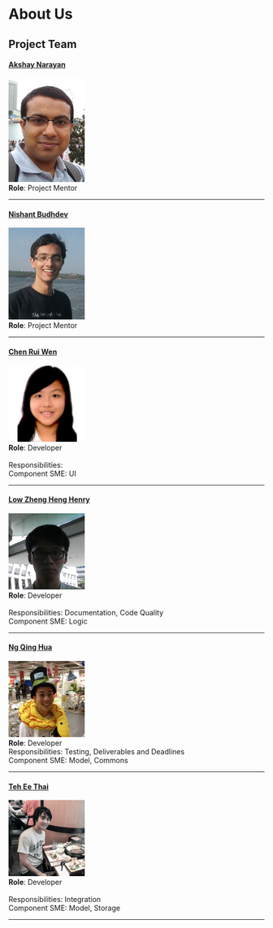 # About Us

## Project Team

#### [Akshay Narayan](https://github.com/okkhoy)
<img src="images/akshay.jpg" width="150"><br>
**Role**: Project Mentor <br>

-----

#### [Nishant Budhdev](https://github.com/nishantbudhdev)
<img src="images/nishant.jpg" width="150"><br>
**Role**: Project Mentor <br>

-----

#### [Chen Rui Wen](http://github.com/ruiwen905) 
<img src="images/ruiwen.png" width="150"><br>
**Role**: Developer <br>  
Responsibilities: <br>
Component SME: UI

-----

#### [Low Zheng Heng Henry](http://github.com/e0003801)
<img src="images/henry.png" width="150"><br>
**Role**: Developer <br>  
Responsibilities: Documentation, Code Quality <br>
Component SME: Logic

-----

#### [Ng Qing Hua](http://github.com/qhng) <br>
<img src="images/qinghua.png" width="150"><br>
**Role**: Developer <br>
Responsibilities: Testing, Deliverables and Deadlines <br>
Component SME: Model, Commons

-----

#### [Teh Ee Thai](http://github.com/tet54)
<img src="images/eethai.png" width="150"><br>
**Role**: Developer <br>  
Responsibilities: Integration <br>
Component SME: Model, Storage
 
 -----
